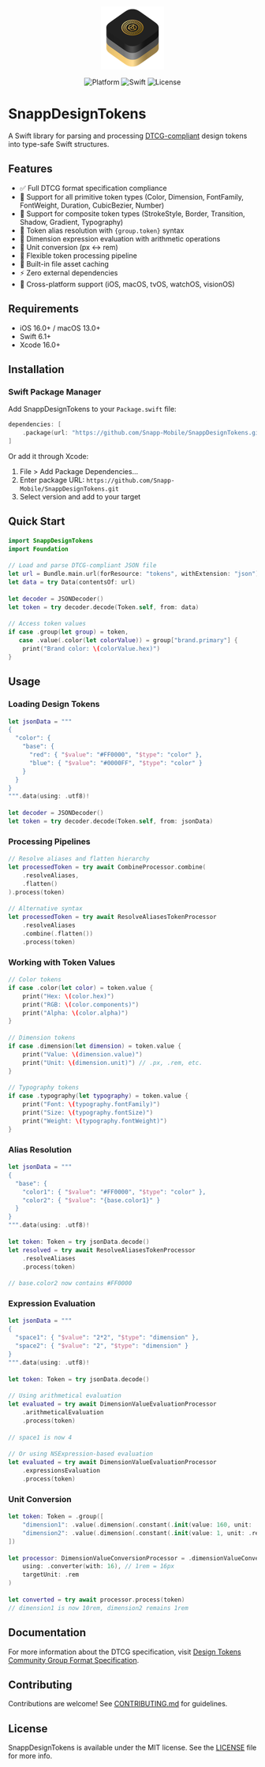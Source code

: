<p align="center">
  <img src="Sources/SnappDesignTokens/SnappDesignTokens.docc/Resources/logo_dark.png" alt="SnappDesignTokens logo" width="128"/>
</p>
<p align="center">
  <img src="https://img.shields.io/badge/Platform-iOS%2016%2B%20%7C%20macOS%2013%2B-blue.svg" alt="Platform">
  <img src="https://img.shields.io/badge/Swift-6.1-orange.svg" alt="Swift">
  <img src="https://img.shields.io/badge/License-MIT-green.svg" alt="License">
</p>

# SnappDesignTokens

A Swift library for parsing and processing [DTCG-compliant](https://www.designtokens.org/tr/third-editors-draft/format/) design tokens into type-safe Swift structures.

## Features

- ✅ Full DTCG format specification compliance
- 🎨 Support for all primitive token types (Color, Dimension, FontFamily, FontWeight, Duration, CubicBezier, Number)
- 🧩 Support for composite token types (StrokeStyle, Border, Transition, Shadow, Gradient, Typography)
- 🔗 Token alias resolution with `{group.token}` syntax
- 🧮 Dimension expression evaluation with arithmetic operations
- 📐 Unit conversion (px ↔ rem)
- 🔄 Flexible token processing pipeline
- 💾 Built-in file asset caching
- ⚡️ Zero external dependencies
- 📱 Cross-platform support (iOS, macOS, tvOS, watchOS, visionOS)

## Requirements

- iOS 16.0+ / macOS 13.0+
- Swift 6.1+
- Xcode 16.0+

## Installation

### Swift Package Manager

Add SnappDesignTokens to your `Package.swift` file:

```swift
dependencies: [
    .package(url: "https://github.com/Snapp-Mobile/SnappDesignTokens.git", from: "1.0.0")
]
```

Or add it through Xcode:
1. File > Add Package Dependencies...
2. Enter package URL: `https://github.com/Snapp-Mobile/SnappDesignTokens.git`
3. Select version and add to your target

## Quick Start

```swift
import SnappDesignTokens
import Foundation

// Load and parse DTCG-compliant JSON file
let url = Bundle.main.url(forResource: "tokens", withExtension: "json")!
let data = try Data(contentsOf: url)

let decoder = JSONDecoder()
let token = try decoder.decode(Token.self, from: data)

// Access token values
if case .group(let group) = token,
   case .value(.color(let colorValue)) = group["brand.primary"] {
    print("Brand color: \(colorValue.hex)")
}
```

## Usage

### Loading Design Tokens

```swift
let jsonData = """
{
  "color": {
    "base": {
      "red": { "$value": "#FF0000", "$type": "color" },
      "blue": { "$value": "#0000FF", "$type": "color" }
    }
  }
}
""".data(using: .utf8)!

let decoder = JSONDecoder()
let token = try decoder.decode(Token.self, from: jsonData)
```

### Processing Pipelines

```swift
// Resolve aliases and flatten hierarchy
let processedToken = try await CombineProcessor.combine(
    .resolveAliases,
    .flatten()
).process(token)

// Alternative syntax
let processedToken = try await ResolveAliasesTokenProcessor
    .resolveAliases
    .combine(.flatten())
    .process(token)
```

### Working with Token Values

```swift
// Color tokens
if case .color(let color) = token.value {
    print("Hex: \(color.hex)")
    print("RGB: \(color.components)")
    print("Alpha: \(color.alpha)")
}

// Dimension tokens
if case .dimension(let dimension) = token.value {
    print("Value: \(dimension.value)")
    print("Unit: \(dimension.unit)") // .px, .rem, etc.
}

// Typography tokens
if case .typography(let typography) = token.value {
    print("Font: \(typography.fontFamily)")
    print("Size: \(typography.fontSize)")
    print("Weight: \(typography.fontWeight)")
}
```

### Alias Resolution

```swift
let jsonData = """
{
  "base": {
    "color1": { "$value": "#FF0000", "$type": "color" },
    "color2": { "$value": "{base.color1}" }
  }
}
""".data(using: .utf8)!

let token: Token = try jsonData.decode()
let resolved = try await ResolveAliasesTokenProcessor
    .resolveAliases
    .process(token)

// base.color2 now contains #FF0000
```

### Expression Evaluation

```swift
let jsonData = """
{
  "space1": { "$value": "2*2", "$type": "dimension" },
  "space2": { "$value": "2", "$type": "dimension" }
}
""".data(using: .utf8)!

let token: Token = try jsonData.decode()

// Using arithmetical evaluation
let evaluated = try await DimensionValueEvaluationProcessor
    .arithmeticalEvaluation
    .process(token)

// space1 is now 4

// Or using NSExpression-based evaluation
let evaluated = try await DimensionValueEvaluationProcessor
    .expressionsEvaluation
    .process(token)
```

### Unit Conversion

```swift
let token: Token = .group([
    "dimension1": .value(.dimension(.constant(.init(value: 160, unit: .px)))),
    "dimension2": .value(.dimension(.constant(.init(value: 1, unit: .rem))))
])

let processor: DimensionValueConversionProcessor = .dimensionValueConversion(
    using: .converter(with: 16), // 1rem = 16px
    targetUnit: .rem
)

let converted = try await processor.process(token)
// dimension1 is now 10rem, dimension2 remains 1rem
```

## Documentation

For more information about the DTCG specification, visit [Design Tokens Community Group Format Specification](https://www.designtokens.org/tr/third-editors-draft/format/).

## Contributing

Contributions are welcome! See [CONTRIBUTING.md](CONTRIBUTING.md) for guidelines.

## License

SnappDesignTokens is available under the MIT license. See the [LICENSE](LICENSE) file for more info.
